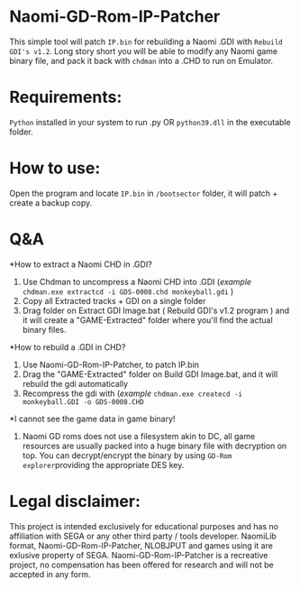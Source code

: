 # Naomi-GD-Rom-IP-Patcher

This simple tool will patch `IP.bin` for rebuilding a Naomi .GDI with `Rebuild GDI's v1.2`.
Long story short you will be able to modify any Naomi game binary file, and pack it back with `chdman` into a .CHD to run on Emulator.


# Requirements:

`Python` installed in your system to run .py OR `python39.dll` in the executable folder.


# How to use:

Open the program and locate `IP.bin` in `/bootsector` folder, it will patch + create a backup copy.


# Q&A

*How to extract a Naomi CHD in .GDI?

1) Use Chdman to uncompress a Naomi CHD into .GDI   (*example* `chdman.exe extractcd -i GDS-0008.chd monkeyball.gdi` )
2) Copy all Extracted tracks + GDI on a single folder
3) Drag folder on Extract GDI Image.bat ( Rebuild GDI's v1.2 program ) and it will create a "GAME-Extracted" folder where you'll find the actual binary files.


*How to rebuild a .GDI in CHD?

1) Use Naomi-GD-Rom-IP-Patcher, to patch IP.bin
2) Drag the "GAME-Extracted" folder on Build GDI Image.bat, and it will rebuild the gdi automatically
3) Recompress the gdi with (*example* `chdman.exe createcd -i monkeyball.GDI -o GDS-0008.CHD`

*I cannot see the game data in game binary!

1) Naomi GD roms does not use a filesystem akin to DC, all game resources are usually packed into a huge binary file with decryption on top.
You can decrypt/encrypt the binary by using `GD-Rom explorer`providing the appropriate DES key.

# Legal disclaimer:

This project is intended exclusively for educational purposes and has no affiliation with SEGA or any other third party / tools developer. NaomiLib format, Naomi-GD-Rom-IP-Patcher, NLOBJPUT and games using it are exlusive property of SEGA. Naomi-GD-Rom-IP-Patcher is a recreative project, no compensation has been offered for research and will not be accepted in any form.

